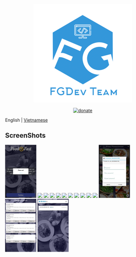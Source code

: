 <p align="center">
  <!-- Logo -->
  <img width="320" src="screenshots/FGDev-Logo.png">
</p>

<p align="center">
  <a href="https://www.paypal.me/KenHoangDev">
    <img src="https://img.shields.io/badge/%24-donate-ff69b4.svg" alt="donate">
  </a>
</p>

English | [Vietnamese](./README.vi.md)

## ScreenShots
<img src="screenshots/1.png" width="20%">
<img src="screenshots/2.png" width="20%">
<img src="screenshots/3.png" width="20%">
<img src="screenshots/4.png" width="20%">
<img src="screenshots/5.png" width="20%">
<img src="screenshots/6.png" width="20%">
<img src="screenshots/7.png" width="20%">
<img src="screenshots/8.png" width="20%">
<img src="screenshots/9.png" width="20%">
<img src="screenshots/10.png" width="20%">
<img src="screenshots/11.png" width="20%">
<img src="screenshots/12.png" width="20%">
<img src="screenshots/13.png" width="20%">
<img src="screenshots/14.png" width="20%">

